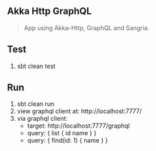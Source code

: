 Akka Http GraphQL
-----------------
>App using Akka-Http, GraphQL and Sangria.

Test
----
1. sbt clean test

Run
---
1. sbt clean run
2. view graphql client at: http://localhost:7777/
3. via graphql client:
    * target: http://localhost:7777/graphql
    * query: { list { id name } }
    * query: { find(id: 1) { name } }